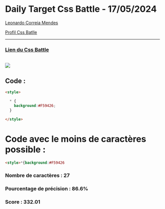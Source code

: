 # Daily Target Css Battle - 17/05/2024

[Leonardo Correia Mendes](https://github.com/leonardo-correiamendes)

[Profil Css Batlle](https://cssbattle.dev/player/PxahljaEJJesW2q41DyRFOpJIt73)

<hr>

### [Lien du Css Battle](https://cssbattle.dev/play/g1q8n7Mpa93WGLBVgTV7)
<br>

<img src="https://firebasestorage.googleapis.com/v0/b/cssbattleapp.appspot.com/o/user%2Fummd3POvEDfFyeFvVdOMG3OOrwE2%2Ftargets%2Ftarget_nmHfb1m.png?alt=media">

<br>

## Code : 
```html
<style>

  * {
    background:#F59426;
  }
  
</style>
```

# Code avec le moins de caractères possible : 

```html
<style>*{background:#F59426
```

### Nombre de caractères : 27
### Pourcentage de précision : 86.6%
### Score : 332.01